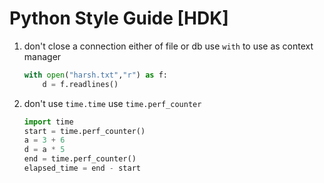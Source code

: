 # Python Style Guide [HDK]

1. don't close a connection either of file or db use `with` to use as context manager
    ```python
    with open("harsh.txt","r") as f:
        d = f.readlines()
    ```
2. don't use `time.time` use `time.perf_counter`

    ```python
    import time
    start = time.perf_counter()
    a = 3 + 6
    d = a * 5
    end = time.perf_counter()
    elapsed_time = end - start
    ```
